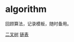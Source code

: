 # algorithm

回顾算法，记录模板，随时备用。

<a href="./packages/二叉树" type="_blank">二叉树</a>
<a href="./packages/链表" type="_blank">链表</a>